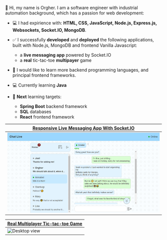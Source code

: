 👋 Hi, my name is Orgher. I am a software engineer with industrial automation background, which has a passion for web development:

- 💻 I had expirience with: **HTML, CSS, JavaScript, Node.js, Express.js, Websockets, Socket.IO, MongoDB**.

- ✅ I successfully **developed** and **deployed** the following applications, built with Node.js, MongoDB and frontend Vanilla Javascript:
  - a **live messaging app** powered by Socket.IO
  - a **real** tic-tac-toe **multipayer** game
  
- 👀 I would like to learn more backend programming languages, and principal frontend frameworks.

- 💻 Currently learning **Java**

- 🌱 **Next** learning targets:
  - **Spring Boot** backend framework
  - **SQL** databases
  - **React** frontend framework   

| **[<ins>Responsive Live Messaging App With Socket.IO</ins>](https://github.com/orDaor/socket.io-live-chat)** |
| ------------- |
| ![Desktop view](https://github.com/orDaor/socket.io-live-chat/blob/main/assets/desktop-view-3.PNG)  | 

| **[<ins>Real Multiplayer Tic-tac-toe Game</ins>](https://github.com/orDaor/tic-tac-toe-multiplayer-short-polling)** |
| ------------- |
| ![Desktop view](https://github.com/orDaor/tic-tac-toe-multiplayer-short-polling/blob/main/assets/game-view.PNG)  | 
  
<!---
orDaor/orDaor is a ✨ special ✨ repository because its `README.md` (this file) appears on your GitHub profile.
You can click the Preview link to take a look at your changes.
--->
